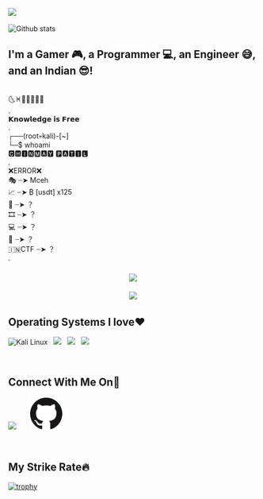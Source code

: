 ![](https://komarev.com/ghpvc/?username=MrAnonymous09&label=PROFILE+VIEWS)

![Github stats](https://github-readme-stats.vercel.app/api?username=MrAnonymous09)

## I'm a Gamer 🎮, a Programmer 💻, an Engineer 😅, and an Indian 😎!

</br>
🌜♓🎐🎵🎵⛎🔵</br>
.</br>
𝗞𝗻𝗼𝘄𝗹𝗲𝗱𝗴𝗲 𝗶𝘀 𝗙𝗿𝗲𝗲</br>
.</br>
┌──(root💀kali)-[~]</br>
└─$ whoami</br>
🅲🅷🅸🅽🅼🅰🆈 🅿🅰🆃🅸🅻</br>
.</br>
❌ERROR❌</br>
🎭 ┈➤ Mceh  </br>
📈 ┈➤ ₿ [usdt]  x125 </br>
🐞 ┈➤ ？</br>
🎞️ ┈➤ ？</br>
💻 ┈➤ ？</br>
📸 ┈➤ ？</br>
🇮🇳CTF ┈➤ ？</br>
.
<h3 align="center"><img src="https://media.giphy.com/media/RbDKaczqWovIugyJmW/giphy.gif"/></h3><p align="center"><img src="https://media.giphy.com/media/11h471O9Q1baKY/giphy.gif"/></p>


## Operating Systems I love❤️️
<p><img src="https://securitygrind.com/wp-content/uploads/2018/07/kali-logo-322x251.png" width="85" alt="Kali Linux"> &nbsp <img src="https://cdn.worldvectorlogo.com/logos/tux.svg" width="65">  &nbsp <img src="https://upload.wikimedia.org/wikipedia/commons/thumb/5/5f/Windows_logo_-_2012.svg/2048px-Windows_logo_-_2012.svg.png" width="65" />  &nbsp <img src="https://krispitech.com/wp-content/uploads/2016/08/ANDROID.png" width="85" /> </p>
</br>

## Connect With Me On🔗
<p><a href="https://twitter.com/Chinmay_Patil_"><img src="http://assets.stickpng.com/images/580b57fcd9996e24bc43c53e.png" width="85" /></a> &nbsp <a href="https://www.instagram.com/chinmay_._patil/"><img class="alignnone" src="https://upload.wikimedia.org/wikipedia/commons/thumb/a/a5/Instagram_icon.png/2048px-Instagram_icon.png" alt="" width="65" /></a> &nbsp &nbsp<a href="https://github.com/MrAnonymous09"><img class="alignnone" src="https://raw.githubusercontent.com/github/explore/78df643247d429f6cc873026c0622819ad797942/topics/github/github.png" alt="" width="65"/></a>&nbsp &nbsp<a href="https://www.factsprime.com/"><img class="alignnone" src="https://www.freepnglogos.com/uploads/logo-website-png/logo-website-website-logo-png-transparent-background-background-15.png" alt="" width="75"/></a></p>
</br>

## My Strike Rate🔥
[![trophy](https://github-profile-trophy.vercel.app/?username=MrAnonymous09&row=1&column=8)](https://github.com/ryo-ma/github-profile-trophy)




